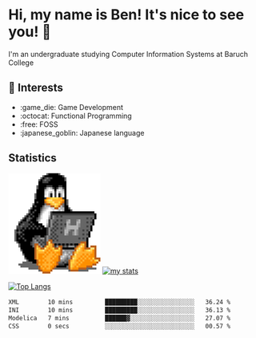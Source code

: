 # Hi, my name is Ben! It's nice to see you! :penguin:
I'm an undergraduate studying Computer Information Systems at Baruch College

## :notebook: Interests 
<ul>
	<li> :game_die: Game Development </li>
	<li> :octocat: Functional Programming </li>
	<li> :free: FOSS </li>
	<li> :japanese_goblin: Japanese language </li>
</ul>

## Statistics

![Tux Pengiun!](tux-linux-penguin.gif)
[![my stats](https://github-readme-stats.vercel.app/api?username=benlodz&showing_icons=true&theme=tokyonight)](https://github.com/anuraghazra/github-readme-stats)

[![Top Langs](https://github-readme-stats.vercel.app/api/top-langs/?username=benlodz&layout=compact)](https://github.com/anuraghazra/github-readme-stats)

<!--START_SECTION:waka-->

```text
XML        10 mins         █████████░░░░░░░░░░░░░░░░   36.24 %
INI        10 mins         █████████░░░░░░░░░░░░░░░░   36.13 %
Modelica   7 mins          ██████▓░░░░░░░░░░░░░░░░░░   27.07 %
CSS        0 secs          ░░░░░░░░░░░░░░░░░░░░░░░░░   00.57 %
```

<!--END_SECTION:waka-->
<!--
**benlodz/benlodz** is a ✨ _special_ ✨ repository because its `README.md` (this file) appears on your GitHub profile.

Here are some ideas to get you started:

- 🔭 I’m currently working on ...
- 🌱 I’m currently learning ...
- 👯 I’m looking to collaborate on ...
- 🤔 I’m looking for help with ...
- 💬 Ask me about ...
- 📫 How to reach me: ...
- 😄 Pronouns: ...
- ⚡ Fun fact: ...
-->
